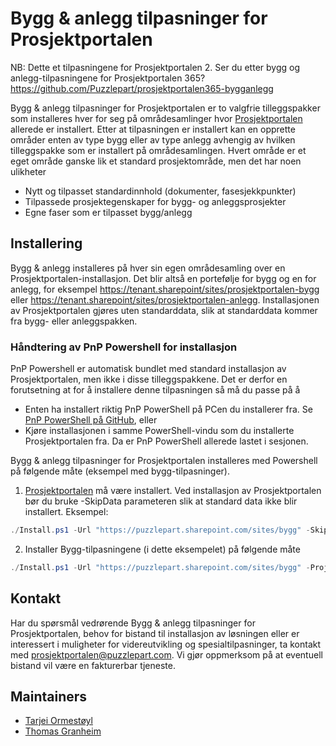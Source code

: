 # Bygg & anlegg tilpasninger for Prosjektportalen

NB: Dette et tilpasningene for Prosjektportalen 2. Ser du etter bygg og anlegg-tilpasningene for Prosjektportalen 365? https://github.com/Puzzlepart/prosjektportalen365-bygganlegg

Bygg & anlegg tilpasninger for Prosjektportalen er to valgfrie tilleggspakker som installeres hver for seg på områdesamlinger hvor [Prosjektportalen](https://github.com/Puzzlepart/prosjektportalen) allerede er installert. Etter at tilpasningen er installert kan en opprette områder enten av type bygg eller av type anlegg avhengig av hvilken tilleggspakke som er installert på områdesamlingen. Hvert område er et eget område ganske lik et standard prosjektområde, men det har noen ulikheter

* Nytt og tilpasset standardinnhold (dokumenter, fasesjekkpunkter)
* Tilpassede prosjektegenskaper for bygg- og anleggsprosjekter
* Egne faser som er tilpasset bygg/anlegg

## Installering

Bygg & anlegg installeres på hver sin egen områdesamling over en Prosjektportalen-installasjon. Det blir altså en portefølje for bygg og en for anlegg, for eksempel https://tenant.sharepoint/sites/prosjektportalen-bygg eller https://tenant.sharepoint/sites/prosjektportalen-anlegg. Installasjonen av Prosjektportalen gjøres uten standarddata, slik at standarddata kommer fra bygg- eller anleggspakken.

### Håndtering av PnP Powershell for installasjon

PnP Powershell er automatisk bundlet med standard installasjon av Prosjektportalen, men ikke i disse tilleggspakkene. Det er derfor en forutsetning at for å installere denne tilpasningen så må du passe på å

* Enten ha installert riktig PnP PowerShell på PCen du installerer fra. Se [PnP PowerShell på GitHub](https://github.com/SharePoint/PnP-PowerShell), eller
* Kjøre installasjonen i samme PowerShell-vindu som du installerte Prosjektportalen fra. Da er PnP PowerShell allerede lastet i sesjonen.

Bygg & anlegg tilpasninger for Prosjektportalen installeres med Powershell på følgende måte (eksempel med bygg-tilpasninger).

1. [Prosjektportalen](https://github.com/Puzzlepart/prosjektportalen) må være installert. Ved installasjon av Prosjektportalen bør du bruke -SkipData parameteren slik at standard data ikke blir installert. Eksempel:

```PowerShell
./Install.ps1 -Url "https://puzzlepart.sharepoint.com/sites/bygg" -SkipData
```

2. Installer Bygg-tilpasningene (i dette eksempelet) på følgende måte

```PowerShell
./Install.ps1 -Url "https://puzzlepart.sharepoint.com/sites/bygg" -ProjectType Bygg
```

## Kontakt

Har du spørsmål vedrørende Bygg & anlegg tilpasninger for Prosjektportalen, behov for bistand til installasjon av løsningen eller er interessert i muligheter for videreutvikling og spesialtilpasninger, ta kontakt med [prosjektportalen@puzzlepart.com](mailto:prosjektportalen@puzzlepart.com). Vi gjør oppmerksom på at eventuell bistand vil være en fakturerbar tjeneste.

## Maintainers

* [Tarjei Ormestøyl](tarjeieo@puzzlepart.com)
* [Thomas Granheim](thomasog@puzzlepart.com)
